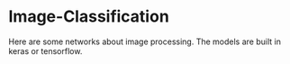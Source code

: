 # Image-Classification
Here are some networks about image processing. The models are built in keras or tensorflow.
